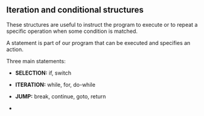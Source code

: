 ## Iteration and conditional structures

These structures are useful to instruct the program to execute or to repeat a specific operation when some condition is matched.

A statement is part of our program that can be executed and specifies an action. 

Three main statements: 

 - **SELECTION:** if, switch
 
 - **ITERATION:** while, for, do-while
 
 - **JUMP:** break, continue, goto, return
 
 - 
